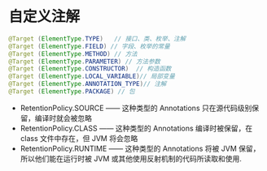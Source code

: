 # 自定义注解

```java
@Target (ElementType.TYPE)   // 接口、类、枚举、注解
@Target (ElementType.FIELD) // 字段、枚举的常量
@Target (ElementType.METHOD) // 方法
@Target (ElementType.PARAMETER) // 方法参数
@Target (ElementType.CONSTRUCTOR)  // 构造函数
@Target (ElementType.LOCAL_VARIABLE)// 局部变量
@Target (ElementType.ANNOTATION_TYPE)// 注解
@Target (ElementType.PACKAGE) // 包  
```
- RetentionPolicy.SOURCE —— 这种类型的 Annotations 只在源代码级别保留，编译时就会被忽略
- RetentionPolicy.CLASS —— 这种类型的 Annotations 编译时被保留，在 class 文件中存在，但 JVM 将会忽略
- RetentionPolicy.RUNTIME —— 这种类型的 Annotations 将被 JVM 保留，所以他们能在运行时被 JVM 或其他使用反射机制的代码所读取和使用.
 